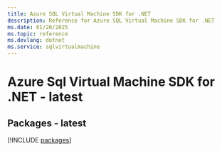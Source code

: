 ```yaml
---
title: Azure SQL Virtual Machine SDK for .NET
description: Reference for Azure SQL Virtual Machine SDK for .NET
ms.date: 01/20/2025
ms.topic: reference
ms.devlang: dotnet
ms.service: sqlvirtualmachine
---
```

# Azure Sql Virtual Machine SDK for .NET - latest
## Packages - latest
[!INCLUDE [packages](sql-virtual-machine-index.md)]